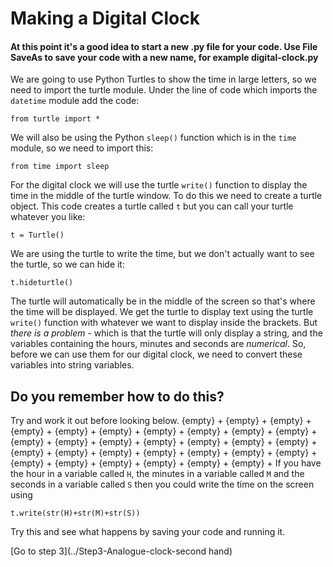 # Making a Digital Clock

#### At this point it's a good idea to start a new .py file for your code. Use File SaveAs to save your code with a new name, for example **digital-clock.py**

We are going to use Python Turtles to show the time in large letters, so we need to import the turtle module. Under the line of code which imports the ```datetime``` module add the code:
```
from turtle import *
```

We will also be using the Python ```sleep()``` function which is in the ```time``` module, so we need to import this:
```
from time import sleep
```
For the digital clock we will use the turtle ```write()``` function to display the time in the middle of the turtle window. To do this we need to create a turtle object. This code creates a turtle called ```t``` but you can call your turtle whatever you like:
```
t = Turtle()
```

We are using the turtle to write the time, but we don't actually want to see the turtle, so we can hide it:
```
t.hideturtle()
```

The turtle will automatically be in the middle of the screen so that's where the time will be displayed. We get the turtle to display text using the turtle ```write()``` function with whatever we want to display inside the brackets. But *there is a problem* - which is that the turtle will only display a string, and the variables containing the hours, minutes and seconds are *numerical*. So, before we can use them for our digital clock, we need to convert these variables into string variables.

## Do you remember how to do this?

Try and work it out before looking below.
{empty} +
{empty} +
{empty} +
{empty} +
{empty} +
{empty} +
{empty} +
{empty} +
{empty} +
{empty} +
{empty} +
{empty} +
{empty} +
{empty} +
{empty} +
{empty} +
{empty} +
{empty} +
{empty} +
{empty} +
{empty} +
{empty} +
{empty} +
{empty} +
{empty} +
{empty} +
{empty} +
{empty} +
{empty} +
{empty} +
If you have the hour in a variable called ```H```, the minutes in a variable called ```M``` and the seconds in a variable called ```S``` then you could write the time on the screen using
```
t.write(str(H)+str(M)+str(S))
```

Try this and see what happens by saving your code and running it.

[Go to step 3](../Step3-Analogue-clock-second hand)


